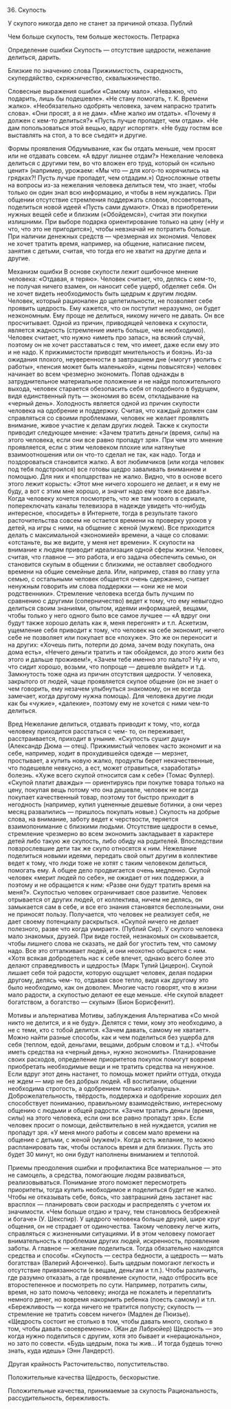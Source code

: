 36. Скупость

У скупого никогда дело не станет за причиной отказа.
Публий

Чем больше скупость, тем больше жестокость.
Петрарка

Определение ошибки
Скупость — отсутствие щедрости, нежелание делиться, дарить.

Близкие по значению слова
Прижимистость, скаредность, скупердяйство, скряжничество, сквалыжничество.

Словесные выражения ошибки
«Самому мало».
«Неважно, что подарить, лишь бы подешевле».
«Не стану помогать, т. К. Времени жалко».
«Необязательно одобрять человека, зачем напрасно тратить слова».
«Они просят, а я не дам».
«Мне жалко им отдать».
«Почему я должен с кем-то делиться?»
«Пусть лучше пропадет, чем отдам».
«Не дам попользоваться этой вещью, вдруг испортят».
«Не буду гостям все выставлять на стол, а то все съедят» и другие.

Формы проявления
Обдумывание, как бы отдать меньше, чем просят или не отдавать совсем. «А вдруг лишнее отдам?»
Нежелание человека делиться с другими тем, во что вложен его труд, который он «сильно ценит» (например, урожаем: «Мы что — для кого-то корячились на грядках?! Пусть лучше пропадет, чем отдадим.»)
Односложные ответы на вопросы из-за нежелания человека делиться тем, что знает, чтобы только он один знал всю информацию, и чтобы в нем нуждались.
При общении отсутствие стремления поддержать словом, посоветовать, поделиться новой идеей «Пусть сами думают».
Отказ в приобретении нужных вещей себе и близким («Обойдемся»), считая эти покупки излишними.
При выборе подарка ориентирование только на цену («Ну и что, что это не пригодится»), чтобы невзначай не потратить больше.
При наличии денежных средств — чрезмерная их экономия.
Человек не хочет тратить время, например, на общение, написание писем, занятия с детьми, считая, что тогда его не хватит на другие дела и другие.

Механизм ошибки
В основе скупости лежит ошибочное мнение человека: «Отдавая, я теряю». Человек считает, что, делясь с кем-то, не получая ничего взамен, он наносит себе ущерб, обделяет себя. Он не хочет видеть необходимость быть щедрым к другим людям.
Человек, который рационален до щепетильности, не позволяет себе проявить щедрость. Ему кажется, что он поступит неразумно, он будет неэкономным. Ему проще не делиться, никому ничего не давать. Он все просчитывает.
Одной из причин, приводящей человека к скупости, является жадность (стремление иметь больше, чем необходимо). Человек считает, что нужно «иметь про запас», на всякий случай, поэтому он не хочет расставаться с тем, что имеет, даже если ему это и не надо.
К прижимистости приводят мнительность и боязнь. Из-за ожидания плохого, неуверенности в завтрашнем дне («могут уволить с работы», «пенсия может быть маленькой», «цены повысятся») человек начинает во всем чрезмерно экономить.
Попав однажды в затруднительное материальное положение и не найдя положительного выхода, человек старается обезопасить себя от подобного в будущем, видя единственный путь — экономия во всем, откладывание на «черный день».
Холодность является одной из причин скупости человека на одобрение и поддержку. Считая, что каждый должен сам справляться со своими проблемами, человек не желает проявлять внимание, живое участие к делам других людей.
Также к скупости приводит следующее мнение: «Зачем тратить деньги (время, силы) на этого человека, если они все равно пропадут зря». При чем это мнение проявляется, если с этим человеком плохие или натянутые взаимоотношения или он что-то сделал не так, как надо. Тогда и поздороваться становится жалко. А вот любимчиков (или когда человек под тебя подстроился) все готовы щедро заваливать вниманием и помощью. Для них и «полцарства» не жалко. Видно, что в основе всего этого лежит корысть: «Этот мне ничего хорошего не делает, и я ему не буду, а вот с этим мне хорошо, и значит надо ему тоже все давать».
Когда человеку хочется посмотреть, что же там нового в сериале, попереключать каналы телевизора в надежде увидеть что-нибудь интересное, «посидеть» в Интернете, тогда в результате такого расточительства совсем не остается времени на проверку уроков у детей, на игры с ними, на общение с женой (мужем). Все приходится делать с максимальной «экономией» времени, а чаще со словами: «отстаньте, вы же видите, у меня нет времени».
К скупости на внимание к людям приводит идеализация одной сферы жизни. Человек, считая, что главное — это работа, и его задача обеспечить семью, он становится скупым в общении с близкими, не оставляет свободного времени на общие семейные дела. Или, например, ставя во главу угла семью, с остальными человек общается очень сдержанно, считает ненужным говорить им слова поддержки — «они же не мои родственники».
Стремление человека всегда быть лучшим по сравнению с другими (соперничество) ведет к тому, что ему невыгодно делиться своим знаниями, опытом, идеями информацией, вещами, чтобы только у него одного было все самое лучшее — «А вдруг они будут также хорошо делать как я, меня перегонят» и т.п.
Аскетизм, ущемление себя приводит к тому, что человек на себе экономит, ничего себе не позволяет или покупает все «похуже». Это же он переносит и на других: «Хочешь пить, потерпи до дома, зачем воду покупать, она дома есть», «Нечего деньги тратить и так обойдемся, до этого жили без этого и дальше проживем!», «Зачем тебе именно это пальто? Ну и что, что сидит хорошо, возьми, что попроще — дешевле выйдет» и т.д.
Замкнутость тоже одна из причин отсутствия щедрости. У человека, закрытого от людей, чаще проявляется скупое общение (он не знает о чем говорить, ему незачем улыбнуться знакомому, он не всегда замечает, когда другому нужна помощь). Для человека другие люди как бы «чужие», «далекие», поэтому ему не хочется с ними чем-то делиться.

Вред
Нежелание делиться, отдавать приводит к тому, что, когда человеку приходится расстаться с чем- то, он переживает, расстраивается, приходит в уныние. «Скупость сушит душу» (Александр Дюма — отец).
Прижимистый человек часто экономит и на себе, например, ходит в прохудившейся одежде — мерзнет, простывает, а купить новую жалко, продукты берет некачественные, что подешевле невкусно, а ест, может отравиться, «заработать» болезнь. «Хуже всего скупой относится сам к себе» (Томас Фуллер).
«Скупой платит дважды» — ориентируясь при покупке товара только на цену, покупая вещь потому что она дешевле, человек не всегда покупает качественный товар, поэтому тот быстро приходит в негодность (например, купил уцененные дешевые ботинки, а они через месяц развалились — пришлось покупать новые.)
Скупость на добрые слова, на внимание, заботу ведет к черствости, теряется взаимопонимание с близкими людьми.
Отсутствие щедрости в семье, стремление чрезмерно во всем экономить закладывает в характере детей либо такую же скупость, либо обиду на родителей. Впоследствии повзрослевшие дети так же скупо относятся к ним.
Нежелание поделиться новыми идеями, передать свой опыт другим в коллективе ведет к тому, что люди тоже не хотят с таким человеком делиться, помогать ему. А общее дело продвигается очень медленно.
Скупой человек «мерит людей по себе», не ожидает от них поддержки, а поэтому и не обращается к ним: «Разве они будут тратить время на меня?».
Скупостью человек ограничивает свое развитие. Человек отрывается от других людей, от коллектива, ничем не делясь, он замыкается сам в себе, и все его знания становятся бесполезными, они не приносят пользу. Получается, что человек не реализует себя, не дает своему потенциалу раскрыться. «Скупой ничего не делает полезного, разве что когда умирает». (Публий Сир).
У скупого человека мало знакомых, друзей. При виде гостей, незнакомых он сковывается, чтобы лишнего слова не сказать, не дай бог угостить тем, что самому надо. Все это отталкивает людей, и они неохотно общаются с ним. «Хотя всякая добродетель нас к себе влечет, однако всего более это делают справедливость и щедрость» (Марк Тулий Цицерон).
Скупой лишает себя той радости, которую ощущает человек, делая подарки другому, делясь чем- то, отдавая свое тепло, видя как другому это было необходимо, как он доволен. Многие часто говорят, что в жизни мало радости, а скупостью делают ее еще меньше.
«Не скупой владеет богатством, а богатство — скупым» (Бион Борисфенит).

Мотивы и альтернатива
Мотивы, заблуждения	Альтернатива
«Со мной никто не делится, и я не буду».	Делятся с теми, кому это необходимо, а не с теми, кто с тобой делится.
«Зачем давать, самому не хватает».	Можно найти разные способы, как и чем поделиться без ущерба для себя (теплом, едой, деньгами, вещами, добрым словом и т.д.).
«Чтобы иметь средства на «черный день», нужно экономить».	Планирование своих расходов, определение приоритетов покупок помогут вовремя приобретать необходимые вещи и не тратить средства на ненужное. Если вдруг этот день настанет, то помощь может прийти оттуда, откуда не ждем — мир не без добрых людей.
«В воспитании, общении необходима строгость, а одобрением только избалуешь».	Доброжелательность, твёрдость, поддержка и одобрение хороших дел способствует пониманию, правильному взаимодействию, интересному общению с людьми и общей радости.
«Зачем тратить деньги (время, силы) на этого человека, если они все равно пропадут зря».	Если человек просит о помощи, действительно в ней нуждается, усилия не пропадут зря.
«У меня много работы и совсем мало времени на общение с детьми, с женой (мужем)».	Когда есть желание, то можно распланировать так, чтобы осталось время и для близких. Пусть это будет 30 минут, но они будут наполнены вниманием и теплотой.

Приемы преодоления ошибки и профилактика
Все материальное — это не самоцель, а средства, помогающие людям развиваться, реализовываться. Понимание этого поможет пересмотреть приоритеты, тогда купить необходимое и поделиться будет не жалко.
Чтобы не отказывать себе, боясь, что завтрашний день застанет нас врасплох — планировать свои расходы и распределять с учетом их значимости.
«Чем больше отдаю и трачу, тем становлюсь безбрежней и богаче» (У. Шекспир). У щедрого человека больше друзей, шире круг общения, он не страдает от одиночества. Такому человеку легче жить, справляться с жизненными ситуациями. И в этом человеку помогает внимательность к проблемам других людей, искренность, проявление заботы. А главное — желание поделиться. Тогда обязательно находятся средства и способы.
«Скупость — сестра бедности, а щедрость — мать богатства» (Валерий Афонченко).
Быть щедрым помогают легкость и отсутствие привязанности (к вещам, деньгам и т.п.).
Чтобы различить, где разумно отказать, а где проявление скупости, надо отбросить все второстепенное и посмотреть по сути. Например, потратить силы, время, но зато помочь человеку; иногда не пожалеть и переплатить немного денег, но вовремя накормить ребенка (поесть самому) и т.п.
«Бережливость — когда ничего не тратится попусту; скупость — стремление не тратить совсем ничего» (Мадлен де Пюизье).
«Щедрость состоит не столько в том, чтобы давать много, сколько в том, чтобы давать своевременно». (Жан де Лабрюйер)
Щедрость — это когда нужно поделиться с другим, хотя это бывает и «нерационально», но зато по совести.
«Будь щедрым, пока ты жив... И тогда будешь точно знать, куда идешь» (Энн Ландерст).

Другая крайность
Расточительство, попустительство.

Положительные качества
Щедрость, бескорыстие.

Положительные качества, принимаемые за скупость
Рациональность, рассудительность, бережливость.
